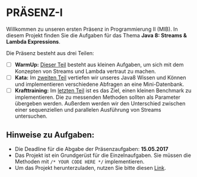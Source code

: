 # PRÄSENZ-I

Willkommen zu unseren ersten Präsenz in Programmierung II (MIB). In diesem Projekt finden Sie die Aufgaben für das Thema **Java 8: Streams & Lambda Expressions**.

Die Präsenz besteht aus drei Teilen: 

- [ ] **WarmUp:** [Dieser Teil](https://github.com/visenger/PRAESENZ-I/tree/master/src/de/berlin/beuth/part1) besteht aus kleinen Aufgaben, um sich mit dem Konzepten von Streams und Lambda vertraut zu machen. 
- [ ] **Kata:** Im [zweiten Teil](https://github.com/visenger/PRAESENZ-I/tree/master/src/de/berlin/beuth/part2) vertiefen wir unseres Java8 Wissen und Können und implementieren verschiedene Abfragen an eine Mini-Datenbank. 
- [ ] **Krafttraining:** Im [letzten Teil](https://github.com/visenger/PRAESENZ-I/tree/master/src/de/berlin/beuth/part3) ist es das Ziel, einen kleinen Benchmark zu implementieren. Die zu messenden Methoden sollten als Parameter übergeben werden. Außerdem werden wir den Unterschied zwischen einer sequenziellen und parallelen Ausführung von Streams untersuchen.

## Hinweise zu Aufgaben:

- Die Deadline für die Abgabe der Präsenzaufgaben: **15.05.2017**
- Das Projekt ist ein Grundgerüst für die Einzelnaufgaben. Sie müssen die Methoden mit `/* YOUR CODE HERE */` implementieren.
- Um das Projekt herunterzuladen, nutzen Sie bitte diesen [Link](https://github.com/visenger/PRAESENZ-I/archive/master.zip).

